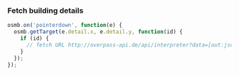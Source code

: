 ### Fetch building details

~~~ javascript
osmb.on('pointerdown', function(e) {
  osmb.getTarget(e.detail.x, e.detail.y, function(id) {
    if (id) {
      // fetch URL http://overpass-api.de/api/interpreter?data=[out:json];(relation(id);way(r);node(w);way(id);way(23853131);node(w));out;
    }
  });
});
~~~

